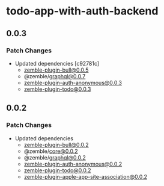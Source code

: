 # todo-app-with-auth-backend

## 0.0.3

### Patch Changes

- Updated dependencies [c92781c]
  - zemble-plugin-bull@0.0.5
  - @zemble/graphql@0.0.7
  - zemble-plugin-auth-anonymous@0.0.3
  - zemble-plugin-todo@0.0.3

## 0.0.2

### Patch Changes

- Updated dependencies
  - zemble-plugin-bull@0.0.2
  - @zemble/core@0.0.2
  - @zemble/graphql@0.0.2
  - zemble-plugin-auth-anonymous@0.0.2
  - zemble-plugin-todo@0.0.2
  - zemble-plugin-apple-app-site-association@0.0.2
